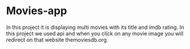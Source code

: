 # Movies-app
In this project it is displaying multi movies with its title and imdb rating.
In this project we used api and when you click on any movie image you will redirect on that website themoviesdb.org.
